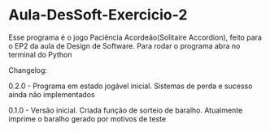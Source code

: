 # Aula-DesSoft-Exercicio-2

Esse programa é o jogo Paciência Acordeão(Solitaire Accordion), feito para o EP2 da aula de Design de Software. Para rodar o programa abra no terminal do Python

Changelog:

0.2.0 - Programa em estado jogável inicial. Sistemas de perda e sucesso ainda não implementados

0.1.0 - Versão inicial. Criada função de sorteio de baralho. Atualmente imprime o baralho gerado por motivos de teste